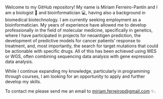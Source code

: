 Welcome to my GitHub repository! My name is Miriam Ferreiro-Pantín and I am a biologist :herb: and bioinformatician :computer:, having also a background in biomedical biotechnology. I am currently seeking employment as a bioinformatician. My years of experience have allowed me to develop professionally in the field of molecular medicine, specifically in genetics, where I have participated in projects for neoantigen prediction, the development of predictive models for cancer patients’ response to treatment, and, most importantly, the search for target mutations that could be actionable with specific drugs. All of this has been achieved using WES or WGS, often combining sequencing data analysis with gene expression data analysis.

While I continue expanding my knowledge, particularly in programming through courses, I am looking for an opportunity to apply and further develop my skills.

To contact me please send me an email to miriam.ferreirop@gmail.com :sparkles:.
